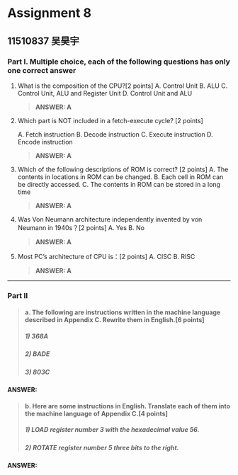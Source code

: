 # Assignment 8

## 11510837 吴昊宇

### Part I. Multiple choice, each of the following questions has only one correct answer

1. What is the composition of the CPU?[2 points]
   A. Control Unit
   B. ALU
   C. Control Unit, ALU and Register Unit
   D. Control Unit and ALU

   > **ANSWER: A**

2. Which part is NOT included in a fetch-execute cycle? [2 points]

   A. Fetch instruction
   B. Decode instruction
   C. Execute instruction
   D. Encode instruction

   > **ANSWER: A**

3. Which of the following descriptions of ROM is correct? [2 points]
   A. The contents in locations in ROM can be changed.
   B. Each cell in ROM can be directly accessed.
   C. The contents in ROM can be stored in a long time

   > **ANSWER: A**

4. Was Von Neumann architecture independently invented by von Neumann in 1940s？[2
   points]
   A. Yes
   B. No

   > **ANSWER: A**

5. Most PC’s architecture of CPU is：[2 points]
   A. CISC
   B. RISC 

   > **ANSWER: A**

-------------------------------------------------------------------

### Part II

> #### a. The following are instructions written in the machine language described in Appendix C. Rewrite them in English.[6 points]
>
> ##### 1) 368A
>
> ##### 2) BADE
>
> ##### 3) 803C

**ANSWER:**





> #### b. Here are some instructions in English. Translate each of them into the machine language of Appendix C.[4 points]
>
> ##### 1) LOAD register number 3 with the hexadecimal value 56.
>
> ##### 2) ROTATE register number 5 three bits to the right.

**ANSWER:**



